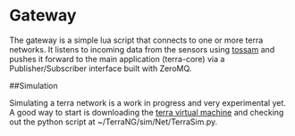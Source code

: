 # Gateway

The gateway is a simple lua script that connects to one or more terra networks. 
It listens to incoming data from the sensors using [tossam](http://www.inf.ufg.br/~brunoos/tossam/) and pushes 
it forward to the main application (terra-core) via a Publisher/Subscriber interface built with ZeroMQ.

##Simulation

Simulating a terra network is a work in progress and very experimental yet. 
A good way to start is downloading the [terra virtual machine](http://www.inf.puc-rio.br/~abranco/files/Terra/TerraNG_v0.3.0.ova) and
 checking out the python script at ~/TerraNG/sim/Net/TerraSim.py.

